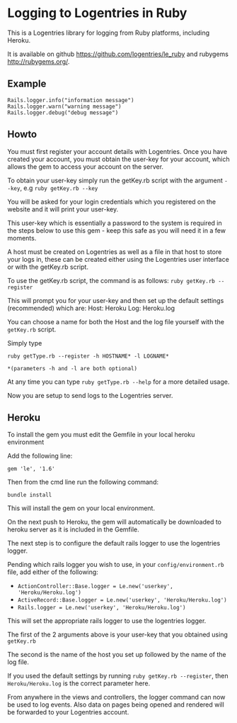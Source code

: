 Logging to Logentries in Ruby
=============================

This is a Logentries library for logging from Ruby platforms, including Heroku.

It is available on github <https://github.com/logentries/le_ruby> and rubygems
<http://rubygems.org/>.


Example
-------

    Rails.logger.info("information message")
    Rails.logger.warn("warning message")
    Rails.logger.debug("debug message")


Howto
-----

You must first register your account details with Logentries.  Once you have
created your account, you must obtain the user-key for your account, which
allows the gem to access your account on the server.

To obtain your user-key simply run the getKey.rb script with the argument
`--key`, e.g
    `ruby getKey.rb --key`

You will be asked for your login credentials which you registered on the
website and it will print your user-key.

This user-key which is essentially a password to the system is required in the
steps below to use this gem - keep this safe as you will need it in a few
moments.

A host must be created on Logentries as well as a file in that host to store
your logs in, these can be created either using the Logentries user interface
or with the getKey.rb script.

To use the getKey.rb script, the command is as follows:
    `ruby getKey.rb --register`

This will prompt you for your user-key and then set up the default settings
(recommended) which are:   Host: Heroku Log: Heroku.log

You can choose a name for both the Host and the log file yourself with the
`getKey.rb` script.

Simply type 

    ruby getType.rb --register -h HOSTNAME* -l LOGNAME* 
    
`*(parameters -h and -l are both optional)`

At any time you can type `ruby getType.rb --help` for a more detailed usage.

Now you are setup to send logs to the Logentries server.

Heroku
------

To install the gem you must edit the Gemfile in your local heroku environment

Add the following line:

    gem 'le', '1.6'

Then from the cmd line run the following command:

    bundle install

This will install the gem on your local environment.

On the next push to Heroku, the gem will automatically be downloaded to heroku
server as it is included in the Gemfile.

The next step is to configure the default rails logger to use the logentries
logger.

Pending which rails logger you wish to use, in your `config/environment.rb`
file, add either of the following:

- `ActionController::Base.logger = Le.new('userkey', 'Heroku/Heroku.log')`
- `ActiveRecord::Base.logger = Le.new('userkey', 'Heroku/Heroku.log')`
- `Rails.logger = Le.new('userkey', 'Heroku/Heroku.log')`

This will set the appropriate rails logger to use the logentries logger.

The first of the 2 arguments above is your user-key that you obtained using
`getKey.rb` 

The second is the name of the host you set up followed by the name of the log
file. 

If you used the default settings by running `ruby getKey.rb --register`, then
`Heroku/Heroku.log` is the correct parameter here.

From anywhere in the views and controllers, the logger command can now be used
to log events. Also data on pages being opened and rendered will be forwarded
to your Logentries account.

